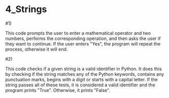 # 4_Strings

#1)

This code prompts the user to enter a mathematical operator and two numbers, performs the corresponding operation, and then asks the user if they want to continue. If the user enters "Yes", the program will repeat the process, otherwise it will end.

#2)

This code checks if a given string is a valid identifier in Python. It does this by checking if the string matches any of the Python keywords, contains any punctuation marks, begins with a digit or starts with a capital letter. If the string passes all of these tests, it is considered a valid identifier and the program prints "True". Otherwise, it prints "False".
